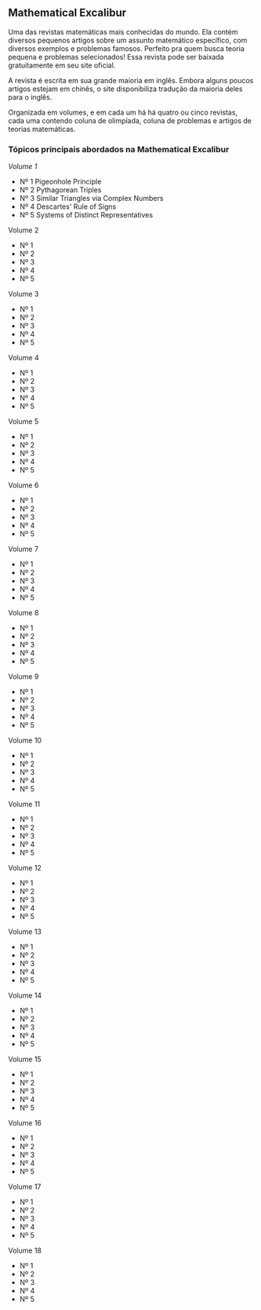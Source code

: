 ## Mathematical Excalibur

Uma das revistas matemáticas mais conhecidas do mundo. Ela contém diversos pequenos artigos sobre um assunto matemático específico, com diversos exemplos e problemas famosos. Perfeito pra quem busca teoria pequena e problemas selecionados!
Essa revista pode ser baixada gratuitamente em seu site oficial.

A revista é escrita em sua grande maioria em inglês. Embora alguns poucos artigos estejam em chinês, o site disponibiliza tradução da maioria deles para o inglês.

Organizada em volumes, e em cada um há há quatro ou cinco revistas, cada uma contendo coluna de olimpíada, coluna de problemas e artigos de teorias matemáticas.

### Tópicos principais abordados na Mathematical Excalibur


*Volume 1*

 - Nº 1 Pigeonhole Principle
 - Nº 2 Pythagorean Triples
 - Nº 3 Similar Triangles via Complex Numbers
 - Nº 4 Descartes' Rule of Signs
 - Nº 5 Systems of Distinct Representatives

Volume 2

 - Nº 1
 - Nº 2
 - Nº 3
 - Nº 4
 - Nº 5

Volume 3

 - Nº 1
 - Nº 2
 - Nº 3
 - Nº 4
 - Nº 5

Volume 4

 - Nº 1
 - Nº 2
 - Nº 3
 - Nº 4
 - Nº 5

Volume 5

 - Nº 1
 - Nº 2
 - Nº 3
 - Nº 4
 - Nº 5

Volume 6

 - Nº 1
 - Nº 2
 - Nº 3
 - Nº 4
 - Nº 5

Volume 7

 - Nº 1
 - Nº 2
 - Nº 3
 - Nº 4
 - Nº 5

Volume 8

 - Nº 1
 - Nº 2
 - Nº 3
 - Nº 4
 - Nº 5

Volume 9

 - Nº 1
 - Nº 2
 - Nº 3
 - Nº 4
 - Nº 5

Volume 10

 - Nº 1
 - Nº 2
 - Nº 3
 - Nº 4
 - Nº 5

Volume 11

 - Nº 1
 - Nº 2
 - Nº 3
 - Nº 4
 - Nº 5

Volume 12

 - Nº 1
 - Nº 2
 - Nº 3
 - Nº 4
 - Nº 5

Volume 13

 - Nº 1
 - Nº 2
 - Nº 3
 - Nº 4
 - Nº 5

Volume 14

 - Nº 1
 - Nº 2
 - Nº 3
 - Nº 4
 - Nº 5

Volume 15

 - Nº 1
 - Nº 2
 - Nº 3
 - Nº 4
 - Nº 5

Volume 16

 - Nº 1
 - Nº 2
 - Nº 3
 - Nº 4
 - Nº 5

Volume 17

 - Nº 1
 - Nº 2
 - Nº 3
 - Nº 4
 - Nº 5

Volume 18

 - Nº 1
 - Nº 2
 - Nº 3
 - Nº 4
 - Nº 5
